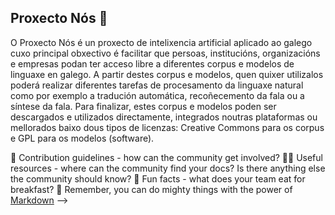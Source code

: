 ## Proxecto Nós 👋

O Proxecto Nós é un proxecto de intelixencia artificial aplicado ao galego cuxo principal obxectivo é facilitar que persoas, institucións, organizacións e empresas podan ter acceso libre a diferentes corpus e modelos de linguaxe en galego.
A partir destes corpus e modelos, quen quixer utilizalos poderá realizar diferentes tarefas de procesamento da linguaxe natural como por exemplo a tradución automática, recoñecemento da fala ou a síntese da fala.
Para finalizar, estes corpus e modelos poden ser descargados e utilizados directamente, integrados noutras plataformas ou mellorados baixo dous tipos de licenzas: Creative Commons para os corpus e GPL para os modelos (software).

🌈 Contribution guidelines - how can the community get involved?
👩‍💻 Useful resources - where can the community find your docs? Is there anything else the community should know?
🍿 Fun facts - what does your team eat for breakfast?
🧙 Remember, you can do mighty things with the power of [Markdown](https://docs.github.com/github/writing-on-github/getting-started-with-writing-and-formatting-on-github/basic-writing-and-formatting-syntax)
-->
